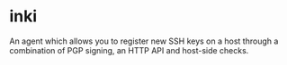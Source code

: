 # inki
An agent which allows you to register new SSH keys on a host through a combination of PGP signing, an HTTP API and host-side checks.

